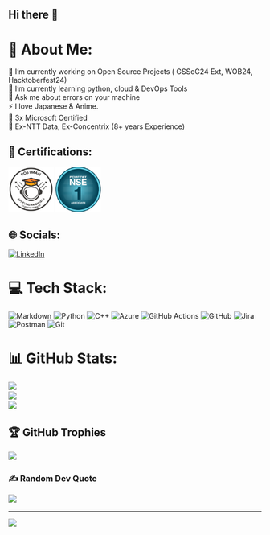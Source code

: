 ## Hi there 👋

# 💫 About Me:
🔭 I’m currently working on Open Source Projects ( GSSoC24 Ext, WOB24, Hacktoberfest24) <br>🌱 I’m currently learning python, cloud & DevOps Tools<br>💬 Ask me about errors on your machine<br>⚡ I love Japanese & Anime.<br>🧾 3x Microsoft Certified<br>🏢 Ex-NTT Data, Ex-Concentrix (8+ years Experience)

## 📓 Certifications:

<img src="https://github.com/KiranBaliga/KiranBaliga/blob/main/images/Postman%20-%20Postman%20API%20Fundamentals%20Student%20Expert%20-%202024-08-22.png" width="90"/>

<img src="https://github.com/KiranBaliga/KiranBaliga/blob/5dae803fd4e98dcd1be54b85d264b61dfbb67272/images/download.png" width="90"/>

## 🌐 Socials:
[![LinkedIn](https://img.shields.io/badge/LinkedIn-%230077B5.svg?logo=linkedin&logoColor=white)](https://linkedin.com/in/https://www.linkedin.com/in/kiran-baliga-b-ab9baa320?utm_source=share&utm_campaign=share_via&utm_content=profile&utm_medium=android_app) 

# 💻 Tech Stack:
![Markdown](https://img.shields.io/badge/markdown-%23000000.svg?style=for-the-badge&logo=markdown&logoColor=white) ![Python](https://img.shields.io/badge/python-3670A0?style=for-the-badge&logo=python&logoColor=ffdd54) ![C++](https://img.shields.io/badge/c++-%2300599C.svg?style=for-the-badge&logo=c%2B%2B&logoColor=white) ![Azure](https://img.shields.io/badge/azure-%230072C6.svg?style=for-the-badge&logo=microsoftazure&logoColor=white) ![GitHub Actions](https://img.shields.io/badge/github%20actions-%232671E5.svg?style=for-the-badge&logo=githubactions&logoColor=white) ![GitHub](https://img.shields.io/badge/github-%23121011.svg?style=for-the-badge&logo=github&logoColor=white) ![Jira](https://img.shields.io/badge/jira-%230A0FFF.svg?style=for-the-badge&logo=jira&logoColor=white) ![Postman](https://img.shields.io/badge/Postman-FF6C37?style=for-the-badge&logo=postman&logoColor=white) ![Git](https://img.shields.io/badge/git-%23F05033.svg?style=for-the-badge&logo=git&logoColor=white)
# 📊 GitHub Stats:
![](https://github-readme-stats.vercel.app/api?username=KiranBaliga&theme=dark&hide_border=false&include_all_commits=true&count_private=true)<br/>
![](https://github-readme-streak-stats.herokuapp.com/?user=KiranBaliga&theme=dark&hide_border=false)<br/>
![](https://github-readme-stats.vercel.app/api/top-langs/?username=KiranBaliga&theme=dark&hide_border=false&include_all_commits=true&count_private=true&layout=compact)

## 🏆 GitHub Trophies
![](https://github-profile-trophy.vercel.app/?username=KiranBaliga&theme=one_dark_pro&no-frame=false&no-bg=true&margin-w=4)

### ✍️ Random Dev Quote
![](https://quotes-github-readme.vercel.app/api?type=horizontal&theme=radical)

---
[![](https://visitcount.itsvg.in/api?id=KiranBaliga&icon=0&color=1)](https://visitcount.itsvg.in)

<!-- Proudly created with GPRM ( https://gprm.itsvg.in ) -->
